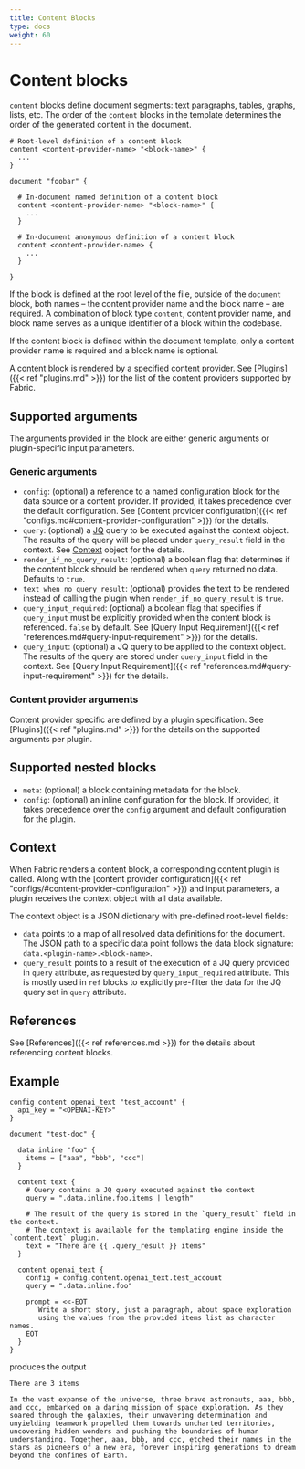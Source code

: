 ```yaml
---
title: Content Blocks
type: docs
weight: 60
---
```


# Content blocks

`content` blocks define document segments: text paragraphs, tables, graphs, lists, etc. The order of the `content` blocks in the template determines the order of the generated content in the document.

```hcl
# Root-level definition of a content block
content <content-provider-name> "<block-name>" {
  ...
}

document "foobar" {

  # In-document named definition of a content block
  content <content-provider-name> "<block-name>" {
    ...
  }

  # In-document anonymous definition of a content block
  content <content-provider-name> {
    ...
  }

}
```

If the block is defined at the root level of the file, outside of the `document` block, both names – the content provider name and the block name – are required. A combination of block type `content`, content provider name, and block name serves as a unique identifier of a block within the codebase.

If the content block is defined within the document template, only a content provider name is required and a block name is optional.

A content block is rendered by a specified content provider. See [Plugins]({{< ref "plugins.md" >}}) for the list of the content providers supported by Fabric.

## Supported arguments

The arguments provided in the block are either generic arguments or plugin-specific input parameters.

### Generic arguments

- `config`: (optional) a reference to a named configuration block for the data source or a content provider. If provided, it takes precedence over the default configuration. See [Content provider configuration]({{< ref "configs.md#content-provider-configuration" >}}) for the details.
- `query`: (optional) a [JQ](https://jqlang.github.io/jq/manual/) query to be executed against the context object. The results of the query will be placed under `query_result` field in the context. See [Context](#context) object for the details.
- `render_if_no_query_result`: (optional) a boolean flag that determines if the content block should be rendered when `query` returned no data. Defaults to `true`.
- `text_when_no_query_result`: (optional) provides the text to be rendered instead of calling the plugin when `render_if_no_query_result` is `true`.
- `query_input_required`: (optional) a boolean flag that specifies if `query_input` must be explicitly provided when the content block is referenced. `false` by default. See [Query Input Requirement]({{< ref "references.md#query-input-requirement" >}}) for the details.
- `query_input`: (optional) a JQ query to be applied to the context object. The results of the query are stored under `query_input` field in the context. See [Query Input Requirement]({{< ref "references.md#query-input-requirement" >}}) for the details.

### Content provider arguments

Content provider specific are defined by a plugin specification. See [Plugins]({{< ref "plugins.md" >}}) for the details on the supported arguments per plugin.

## Supported nested blocks

- `meta`: (optional) a block containing metadata for the block.
- `config`: (optional) an inline configuration for the block. If provided, it takes precedence over the `config` argument and default configuration for the plugin.

## Context

When Fabric renders a content block, a corresponding content plugin is called. Along with the [content provider configuration]({{< ref "configs/#content-provider-configuration" >}}) and input parameters, a plugin receives the context object with all data available.

The context object is a JSON dictionary with pre-defined root-level fields:

- `data` points to a map of all resolved data definitions for the document. The JSON path to a specific data point follows the data block signature: `data.<plugin-name>.<block-name>`.
- `query_result` points to a result of the execution of a JQ query provided in `query` attribute, as requested by `query_input_required` attribute. This is mostly used in `ref` blocks to explicitly pre-filter the data for the JQ query set in `query` attribute.

## References

See [References]({{< ref references.md >}}) for the details about referencing content blocks.

## Example

```hcl
config content openai_text "test_account" {
  api_key = "<OPENAI-KEY>"
}

document "test-doc" {

  data inline "foo" {
    items = ["aaa", "bbb", "ccc"]
  }

  content text {
    # Query contains a JQ query executed against the context
    query = ".data.inline.foo.items | length"

    # The result of the query is stored in the `query_result` field in the context.
    # The context is available for the templating engine inside the `content.text` plugin.
    text = "There are {{ .query_result }} items"
  }

  content openai_text {
    config = config.content.openai_text.test_account
    query = ".data.inline.foo"

    prompt = <<-EOT
       Write a short story, just a paragraph, about space exploration
       using the values from the provided items list as character names.
    EOT
  }
}
```

produces the output
```
There are 3 items

In the vast expanse of the universe, three brave astronauts, aaa, bbb, and ccc, embarked on a daring mission of space exploration. As they soared through the galaxies, their unwavering determination and unyielding teamwork propelled them towards uncharted territories, uncovering hidden wonders and pushing the boundaries of human understanding. Together, aaa, bbb, and ccc, etched their names in the stars as pioneers of a new era, forever inspiring generations to dream beyond the confines of Earth.
```
